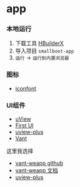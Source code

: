 # app

### 本地运行

1. 下载工具 [HBuilderX](https://www.dcloud.io/)
2. 导入项目 `smallboot-app`
3. `运行` -> `运行到内置浏览器`

### 图标

- [iconfont](https://www.iconfont.cn)

### UI组件

- [uView](https://www.uviewui.com)
- [First UI](https://doc.firstui.cn)
- [uview-plus](https://uiadmin.net/uview-plus/)
- [Vant](https://github.com/youzan/vant)

这里我选择 

- [vant-weapp github](https://github.com/youzan/vant-weapp)
- [vant-weapp 文档](https://youzan.github.io/vant-weapp/)
- [uview-plus](https://uiadmin.net/uview-plus/)

